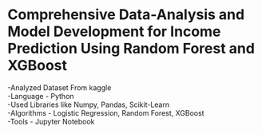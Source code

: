 # Comprehensive Data-Analysis and Model Development for Income Prediction Using Random Forest and XGBoost<br />
-Analyzed Dataset From kaggle<br />
-Language - Python<br />
-Used Libraries like Numpy, Pandas, Scikit-Learn<br />
-Algorithms - Logistic Regression, Random Forest, XGBoost<br />
-Tools - Jupyter Notebook
